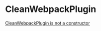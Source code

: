 # CleanWebpackPlugin 

[CleanWebpackPlugin is not a constructor](https://www.jianshu.com/p/0e99366ce796)